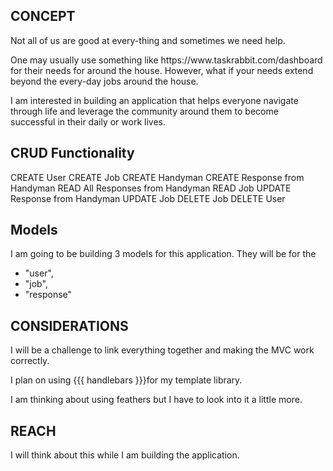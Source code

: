 <h2> CONCEPT </h2>

<p> Not all of us are good at every-thing and sometimes we need help. </p>

<p> One may usually use something like https://www.taskrabbit.com/dashboard for their needs for around the house. However, what if your needs extend beyond the every-day jobs around the house.</p>

<p> I am interested in building an application that helps everyone navigate through life and leverage the community around them to become successful in their daily or work lives. </p>

<h2> CRUD Functionality </h2>

CREATE User
CREATE Job
CREATE Handyman
CREATE Response from Handyman
READ All Responses from Handyman
READ Job
UPDATE Response from Handyman
UPDATE Job
DELETE Job
DELETE User

<h2> Models </h2>

<p> I am going to be building 3 models for this application. They will be for the

- "user",
- "job",
- "response" </p>

<h2> CONSIDERATIONS </h2>

I will be a challenge to link everything together and making the MVC work correctly.

I plan on using {{{ handlebars }}}for my template library.

I am thinking about using feathers but I have to look into it a little more.

<h2>REACH</h2>

I will think about this while I am building the application.
